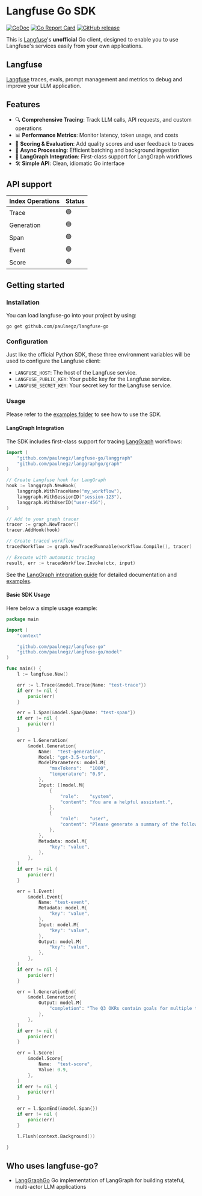 # Langfuse Go SDK


[![GoDoc](https://godoc.org/github.com/henomis/langfuse-go?status.svg)](https://godoc.org/github.com/henomis/langfuse-go) [![Go Report Card](https://goreportcard.com/badge/github.com/henomis/langfuse-go)](https://goreportcard.com/report/github.com/henomis/langfuse-go) [![GitHub release](https://img.shields.io/github/release/henomis/langfuse-go.svg)](https://github.com/henomis/langfuse-go/releases)

This is [Langfuse](https://langfuse.com)'s **unofficial** Go client, designed to enable you to use Langfuse's services easily from your own applications.

## Langfuse

[Langfuse](https://langfuse.com) traces, evals, prompt management and metrics to debug and improve your LLM application.

## Features

- 🔍 **Comprehensive Tracing**: Track LLM calls, API requests, and custom operations
- 📊 **Performance Metrics**: Monitor latency, token usage, and costs
- 🎯 **Scoring & Evaluation**: Add quality scores and user feedback to traces
- 🔄 **Async Processing**: Efficient batching and background ingestion
- 🔗 **LangGraph Integration**: First-class support for LangGraph workflows
- 🛠️ **Simple API**: Clean, idiomatic Go interface


## API support

| **Index Operations**  | **Status** |
| --- | --- |
| Trace | 🟢 | 
| Generation | 🟢 |
| Span | 🟢 |
| Event | 🟢 |
| Score | 🟢 |




## Getting started

### Installation

You can load langfuse-go into your project by using:
```
go get github.com/paulnegz/langfuse-go
```


### Configuration
Just like the official Python SDK, these three environment variables will be used to configure the Langfuse client:

- `LANGFUSE_HOST`: The host of the Langfuse service.
- `LANGFUSE_PUBLIC_KEY`: Your public key for the Langfuse service.
- `LANGFUSE_SECRET_KEY`: Your secret key for the Langfuse service.


### Usage

Please refer to the [examples folder](examples/cmd/) to see how to use the SDK.

#### LangGraph Integration

The SDK includes first-class support for tracing [LangGraph](https://github.com/paulnegz/langgraphgo) workflows:

```go
import (
    "github.com/paulnegz/langfuse-go/langgraph"
    "github.com/paulnegz/langgraphgo/graph"
)

// Create Langfuse hook for LangGraph
hook := langgraph.NewHook(
    langgraph.WithTraceName("my_workflow"),
    langgraph.WithSessionID("session-123"),
    langgraph.WithUserID("user-456"),
)

// Add to your graph tracer
tracer := graph.NewTracer()
tracer.AddHook(hook)

// Create traced workflow
tracedWorkflow := graph.NewTracedRunnable(workflow.Compile(), tracer)

// Execute with automatic tracing
result, err := tracedWorkflow.Invoke(ctx, input)
```

See the [LangGraph integration guide](langgraph/README.md) for detailed documentation and [examples](examples/langgraph/).

#### Basic SDK Usage

Here below a simple usage example:

```go
package main

import (
	"context"

	"github.com/paulnegz/langfuse-go"
	"github.com/paulnegz/langfuse-go/model"
)

func main() {
	l := langfuse.New()

	err := l.Trace(&model.Trace{Name: "test-trace"})
	if err != nil {
		panic(err)
	}

	err = l.Span(&model.Span{Name: "test-span"})
	if err != nil {
		panic(err)
	}

	err = l.Generation(
		&model.Generation{
			Name:  "test-generation",
			Model: "gpt-3.5-turbo",
			ModelParameters: model.M{
				"maxTokens":   "1000",
				"temperature": "0.9",
			},
			Input: []model.M{
				{
					"role":    "system",
					"content": "You are a helpful assistant.",
				},
				{
					"role":    "user",
					"content": "Please generate a summary of the following documents \nThe engineering department defined the following OKR goals...\nThe marketing department defined the following OKR goals...",
				},
			},
			Metadata: model.M{
				"key": "value",
			},
		},
	)
	if err != nil {
		panic(err)
	}

	err = l.Event(
		&model.Event{
			Name: "test-event",
			Metadata: model.M{
				"key": "value",
			},
			Input: model.M{
				"key": "value",
			},
			Output: model.M{
				"key": "value",
			},
		},
	)
	if err != nil {
		panic(err)
	}

	err = l.GenerationEnd(
		&model.Generation{
			Output: model.M{
				"completion": "The Q3 OKRs contain goals for multiple teams...",
			},
		},
	)
	if err != nil {
		panic(err)
	}

	err = l.Score(
		&model.Score{
			Name:  "test-score",
			Value: 0.9,
		},
	)
	if err != nil {
		panic(err)
	}

	err = l.SpanEnd(&model.Span{})
	if err != nil {
		panic(err)
	}

	l.Flush(context.Background())

}
```

## Who uses langfuse-go?

* [LangGraphGo](https://github.com/paulnegz/langgraphgo) Go implementation of LangGraph for building stateful, multi-actor LLM applications
